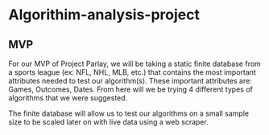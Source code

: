 # Algorithim-analysis-project

## MVP

For our MVP of Project Parlay, we will be taking a static finite database from a sports league (ex: NFL, NHL, MLB, etc.) that contains the most important attributes needed to test our algorithm(s). These important attributes are: Games, Outcomes, Dates. From here will we be trying 4 different types of algorithms that we were suggested.

The finite database will allow us to test our algorithms on a small sample size to be scaled later on with live data using a web scraper. 
